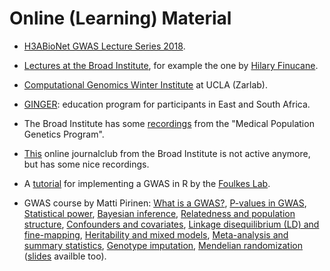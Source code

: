 # Online (Learning) Material

- [H3ABioNet GWAS Lecture Series 2018](https://www.youtube.com/playlist?list=PLcQ0XMykNhCQJPz0amnbz9BPM4Bu0Nkgf).

- [Lectures at the Broad Institute](https://www.youtube.com/playlist?list=PLlMMtlgw6qNjROoMNTBQjAcdx53kV50cS), for example the one by [Hilary Finucane](https://www.youtube.com/watch?v=mivyklWDtBI).

- [Computational Genomics Winter Institute](https://www.youtube.com/user/ZarlabUCLA) at UCLA (Zarlab).

- [GINGER](https://ginger.sph.harvard.edu/): education program for participants in East and South Africa.

- The Broad Institute has some [recordings](https://sites.google.com/broadinstitute.com/onlinejournalclub/other-genetic-presentations?authuser=0) from the "Medical Population Genetics Program".

- [This](https://sites.google.com/broadinstitute.com/onlinejournalclub) online journalclub from the Broad Institute is not active anymore, but has some nice recordings.

- A [tutorial](http://www.stat-gen.org/tut/tut_intro.html) for implementing a GWAS in R by the [Foulkes Lab](http://www.stat-gen.org/about.html).

- GWAS course by Matti Pirinen: [What is a GWAS?](https://www.mv.helsinki.fi/home/mjxpirin/GWAS_course/2019/material/GWAS1.html), [P-values in GWAS](https://www.mv.helsinki.fi/home/mjxpirin/GWAS_course/2019/material/GWAS2.html), [Statistical power](https://www.mv.helsinki.fi/home/mjxpirin/GWAS_course/2019/material/GWAS3.html), [Bayesian inference](https://www.mv.helsinki.fi/home/mjxpirin/GWAS_course/2019/material/GWAS4.html), [Relatedness and population structure](https://www.mv.helsinki.fi/home/mjxpirin/GWAS_course/2019/material/GWAS5.html), [Confounders and covariates](https://www.mv.helsinki.fi/home/mjxpirin/GWAS_course/2019/material/GWAS6.html), [Linkage disequilibrium (LD) and fine-mapping](https://www.mv.helsinki.fi/home/mjxpirin/GWAS_course/2019/material/GWAS7.html), [Heritability and mixed models](https://www.mv.helsinki.fi/home/mjxpirin/GWAS_course/2019/material/GWAS8.html), [Meta-analysis and summary statistics](https://www.mv.helsinki.fi/home/mjxpirin/GWAS_course/2019/material/GWAS9.html), [Genotype imputation](https://www.mv.helsinki.fi/home/mjxpirin/GWAS_course/2019/material/GWAS10.html), [Mendelian randomization](https://www.mv.helsinki.fi/home/mjxpirin/GWAS_course/2019/material/GWAS11.html) ([slides](https://www.mv.helsinki.fi/home/mjxpirin/GWAS_course/2019/material/) availble too).


